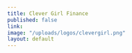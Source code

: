 ```yaml
---
title: Clever Girl Finance
published: false
link: 
image: "/uploads/logos/clevergirl.png"
layout: default
---
```


